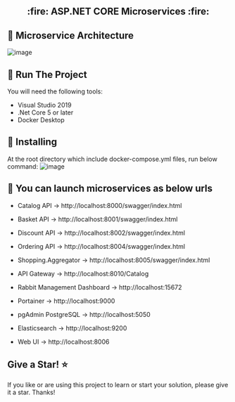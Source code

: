 <h2 align="center">
:fire:  ASP.NET CORE Microservices :fire:
</h2>

## :pushpin:  Microservice Architecture
![image](https://user-images.githubusercontent.com/50150182/203614095-64711233-09b1-4b74-b978-a2e1c57c42a8.png)

## :pushpin: Run The Project

You will need the following tools:

* Visual Studio 2019
* .Net Core 5 or later
* Docker Desktop

## :pushpin: Installing
At the root directory which include docker-compose.yml files, run below command:
![image](https://user-images.githubusercontent.com/50150182/203615137-5db498ed-1a4f-489a-867b-5dfeebc6e630.png)

## :pushpin: You can launch microservices as below urls

* Catalog API -> http://localhost:8000/swagger/index.html

* Basket API -> http://localhost:8001/swagger/index.html

* Discount API -> http://localhost:8002/swagger/index.html

* Ordering API -> http://localhost:8004/swagger/index.html

* Shopping.Aggregator -> http://localhost:8005/swagger/index.html

* API Gateway -> http://localhost:8010/Catalog

* Rabbit Management Dashboard -> http://localhost:15672 

* Portainer -> http://localhost:9000 

* pgAdmin PostgreSQL -> http://localhost:5050 

* Elasticsearch -> http://localhost:9200 

* Web UI -> http://localhost:8006


## Give a Star! :star:
If you like or are using this project to learn or start your solution, please give it a star. Thanks!
